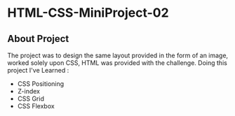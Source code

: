 # HTML-CSS-MiniProject-02
## About Project
The project was to design the same layout provided in the form of an image, worked solely upon CSS, HTML was provided with the challenge. Doing this project I've Learned :


- CSS Positioning
- Z-index
- CSS Grid
- CSS Flexbox
